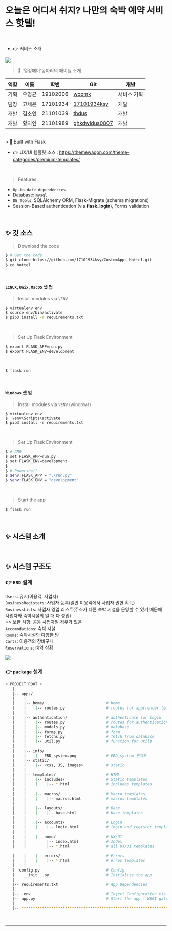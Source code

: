 # 오늘은 어디서 쉬지? 나만의 숙박 예약 서비스 핫텔!

<br />

- 👉 서비스 소개

<img src="https://user-images.githubusercontent.com/88478829/186391655-470d1ac5-a34a-4dfa-b7ae-0d5754631c91.png" width="width 50%" height="height 50%"> </image>
<br/>
> 🚀 '열정페이'동아리의 페이팀 소개

역할|이름|학번|Git|개발|
---|---|---|---|---|
기획|우명균|19102006|[woomk](https://github.com/woomk)|서비스 기획
팀장|고세윤|17101934|[17101934ksy](https://github.com/17101934ksy)|개발
개발|김소연|21101039|[thdus](https://github.com/thdus)|개발
개발|황지연|21101989|[ghkdwldus0807](https://github.com/ghkdwldus0807)|개발
<br/>
> 🚀 Built with Flask

- 👉 UX/UI 템플릿 소스 : https://themewagon.com/theme-categories/premium-templates/
<br />

> Features

- `Up-to-date dependencies`
- Database: `mysql`
- `DB Tools`: SQLAlchemy ORM, Flask-Migrate (schema migrations)
- Session-Based authentication (via **flask_login**), Forms validation

<br />



## ✨ 깃 소스 

> Download the code 

```bash
$ # Get the code
$ git clone https://github.com/17101934ksy/CustomApps_Hottel.git
$ cd hottel
```

<br />

#### `LINUX`, `Unix`, `MacOS` 셋 업 

> Install modules via `VENV`  

```bash
$ virtualenv env
$ source env/bin/activate
$ pip3 install -r requirements.txt
```

<br />

> Set Up Flask Environment

```bash
$ export FLASK_APP=run.py
$ export FLASK_ENV=development
```

<br />


```bash
$ flask run
```

<br />

#### `Windows` 셋 업

> Install modules via `VENV` (windows) 

```
$ virtualenv env
$ .\env\Scripts\activate
$ pip3 install -r requirements.txt
```

<br />

> Set Up Flask Environment

```bash
$ # CMD 
$ set FLASK_APP=run.py
$ set FLASK_ENV=development
$
$ # Powershell
$ $env:FLASK_APP = ".\run.py"
$ $env:FLASK_ENV = "development"
```

<br />

> Start the app

```bash
$ flask run
```

<br />

## ✨ 시스템 소개



<br />

## ✨ 시스템 구조도

### 👉 `ERD` 설계 

`Users`: 유저(이용객, 사업자)<br />
`BusinessRegisters`: 사업자 등록(일반 이용객에서 사업자 권한 획득)<br />
`BusinessLists`: 사업자 영업 리스트(주소가 다른 숙박 시설을 운영할 수 있기 때문에 사업자와 숙박시설의 일 대 다 성립)<br />
=> 보완 사항: 공동 사업자일 경우가 있음<br />
`Accomodations`: 숙박 시설<br />
`Rooms`: 숙박시설의 다양한 방<br />
`Carts`: 이용객의 장바구니<br />
`Reservations`: 예약 상황<br />

<img src = "https://user-images.githubusercontent.com/88478829/186169072-e3fb93f0-7d6e-4fe7-8096-e86ee0602267.png" width="width 50%" height="height 50%">

### 👉 `package` 설계 

```bash
< PROJECT ROOT >
   |
   |-- apps/
   |    |
   |    |-- home/                           # home
   |    |    |-- routes.py                  # routes for app(render templates, fetch data etc...)
   |    |
   |    |-- authentication/                 # authenticate for login
   |    |    |-- routes.py                  # routes for authentication 
   |    |    |-- models.py                  # database
   |    |    |-- forms.py                   # form
   |    |    |-- fetchs.py                  # fetch from database
   |    |    |-- util.py                    # function for utils 
   |    |
   |    |-- info/
   |    |    |-- ERD_system.png             # ERD_system 관계도
   |    |-- static/
   |    |    |-- <css, JS, images>          # static
   |    |
   |    |-- templates/                      # HTML
   |    |    |-- includes/                  # Static templates
   |    |    |    |-- *.html                # includes templates
   |    |    
   |    |    |-- macros/                    # Macro templates
   |    |    |    |-- macros.html           # macros templates
   |    |    
   |    |    |-- layouts/                   # Base
   |    |    |    |-- base.html             # base templates
   |    |        
   |    |    |-- accounts/                  # Login
   |    |    |    |-- login.html            # login and register templates
   |    |       
   |    |    |-- home/                      # UX/UI
   |    |         |-- index.html            # Index
   |    |         |-- *.html                # all UX/UI templates
   
   |    |    |-- errors/                    # Errors
   |    |    |    |-- *.html                # erros templates    
   |    |    
   |  config.py                             # Config
   |    __init__.py                         # Initialize the app
   |
   |-- requirements.txt                     # App Dependencies
   |
   |-- .env                                 # Inject Configuration via Environment
   |-- app.py                               # Start the app - WSGI gateway
   |
   |-- ************************************************************************
```

<br />


---




